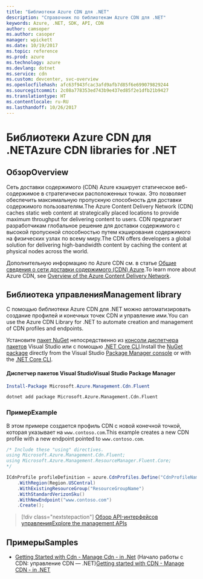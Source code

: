 ```yaml
---
title: "Библиотеки Azure CDN для .NET"
description: "Справочник по библиотекам Azure CDN для .NET"
keywords: Azure, .NET, SDK, API, CDN
author: camsoper
ms.author: casoper
manager: wpickett
ms.date: 10/19/2017
ms.topic: reference
ms.prod: azure
ms.technology: azure
ms.devlang: dotnet
ms.service: cdn
ms.custom: devcenter, svc-overview
ms.openlocfilehash: afc63f943fcac3afd9afb7d85f6e699079829244
ms.sourcegitcommit: 2c08a778353ed743b9e437ed85f2e1dfb21b9427
ms.translationtype: HT
ms.contentlocale: ru-RU
ms.lasthandoff: 10/26/2017
---
```

# <a name="azure-cdn-libraries-for-net"></a><span data-ttu-id="77ca2-104">Библиотеки Azure CDN для .NET</span><span class="sxs-lookup"><span data-stu-id="77ca2-104">Azure CDN libraries for .NET</span></span>

## <a name="overview"></a><span data-ttu-id="77ca2-105">Обзор</span><span class="sxs-lookup"><span data-stu-id="77ca2-105">Overview</span></span>

<span data-ttu-id="77ca2-106">Сеть доставки содержимого (CDN) Azure кэширует статическое веб-содержимое в стратегически расположенных точках. Это позволяет обеспечить максимальную пропускную способность для доставки содержимого пользователям.</span><span class="sxs-lookup"><span data-stu-id="77ca2-106">The Azure Content Delivery Network (CDN) caches static web content at strategically placed locations to provide maximum throughput for delivering content to users.</span></span> <span data-ttu-id="77ca2-107">CDN предлагает разработчикам глобальное решение для доставки содержимого с высокой пропускной способностью путем кэширования содержимого на физических узлах по всему миру.</span><span class="sxs-lookup"><span data-stu-id="77ca2-107">The CDN offers developers a global solution for delivering high-bandwidth content by caching the content at physical nodes across the world.</span></span>

<span data-ttu-id="77ca2-108">Дополнительную информацию по Azure CDN см. в статье [Общие сведения о сети доставки содержимого (CDN) Azure](https://docs.microsoft.com/azure/cdn/cdn-overview).</span><span class="sxs-lookup"><span data-stu-id="77ca2-108">To learn more about Azure CDN, see [Overview of the Azure Content Delivery Network](https://docs.microsoft.com/azure/cdn/cdn-overview).</span></span>


## <a name="management-library"></a><span data-ttu-id="77ca2-109">Библиотека управления</span><span class="sxs-lookup"><span data-stu-id="77ca2-109">Management library</span></span>

<span data-ttu-id="77ca2-110">С помощью библиотеки Azure CDN для .NET можно автоматизировать создание профилей и конечных точек CDN и управление ими.</span><span class="sxs-lookup"><span data-stu-id="77ca2-110">You can use the Azure CDN Library for .NET to automate creation and management of CDN profiles and endpoints.</span></span> 

<span data-ttu-id="77ca2-111">Установите [пакет NuGet](https://www.nuget.org/packages/Microsoft.Azure.Management.Cdn.Fluent) непосредственно из [консоли диспетчера пакетов][PackageManager] Visual Studio или с помощью [.NET Core CLI][DotNetCLI].</span><span class="sxs-lookup"><span data-stu-id="77ca2-111">Install the [NuGet package](https://www.nuget.org/packages/Microsoft.Azure.Management.Cdn.Fluent) directly from the Visual Studio [Package Manager console][PackageManager] or with the [.NET Core CLI][DotNetCLI].</span></span>

#### <a name="visual-studio-package-manager"></a><span data-ttu-id="77ca2-112">Диспетчер пакетов Visual Studio</span><span class="sxs-lookup"><span data-stu-id="77ca2-112">Visual Studio Package Manager</span></span>

```powershell
Install-Package Microsoft.Azure.Management.Cdn.Fluent
```

```bash
dotnet add package Microsoft.Azure.Management.Cdn.Fluent
```

### <a name="example"></a><span data-ttu-id="77ca2-113">Пример</span><span class="sxs-lookup"><span data-stu-id="77ca2-113">Example</span></span>

<span data-ttu-id="77ca2-114">В этом примере создается профиль CDN с новой конечной точкой, которая указывает на `www.contoso.com`.</span><span class="sxs-lookup"><span data-stu-id="77ca2-114">This example creates a new CDN profile with a new endpoint pointed to `www.contoso.com`.</span></span>

```csharp
/* Include these "using" directives.
using Microsoft.Azure.Management.Cdn.Fluent;
using Microsoft.Azure.Management.ResourceManager.Fluent.Core;
*/

ICdnProfile profileDefinition = azure.CdnProfiles.Define("CdnProfileName")
    .WithRegion(Region.USCentral)
    .WithExistingResourceGroup("ResourceGroupName")
    .WithStandardVerizonSku()
    .WithNewEndpoint("www.contoso.com")
    .Create();

```

> [!div class="nextstepaction"]
> [<span data-ttu-id="77ca2-115">Обзор API-интерфейсов управления</span><span class="sxs-lookup"><span data-stu-id="77ca2-115">Explore the management APIs</span></span>](/dotnet/api/overview/azure/cdn/management)


## <a name="samples"></a><span data-ttu-id="77ca2-116">Примеры</span><span class="sxs-lookup"><span data-stu-id="77ca2-116">Samples</span></span>

* <span data-ttu-id="77ca2-117">[Getting Started with Cdn - Manage Cdn - in .Net](https://github.com/Azure-Samples/cdn-dotnet-manage-cdn) (Начало работы с CDN: управление CDN — .NET)</span><span class="sxs-lookup"><span data-stu-id="77ca2-117">[Getting started with CDN - Manage CDN - in .NET](https://github.com/Azure-Samples/cdn-dotnet-manage-cdn)</span></span>

[PackageManager]: https://docs.microsoft.com/nuget/tools/package-manager-console
[DotNetCLI]: https://docs.microsoft.com/dotnet/core/tools/dotnet-add-package
